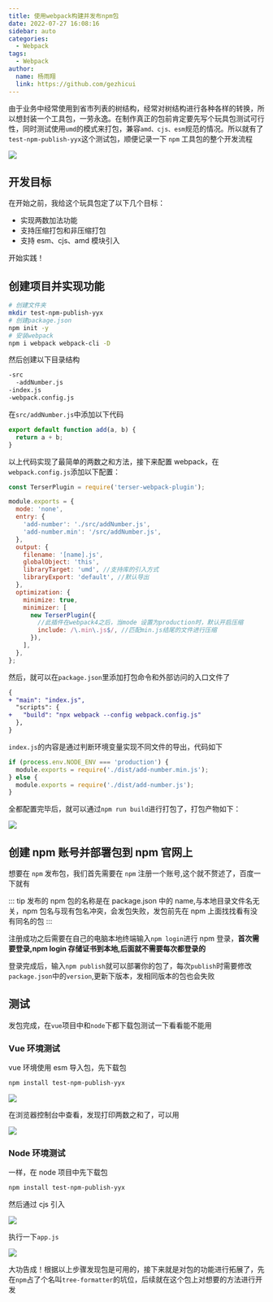 ```yaml
---
title: 使用webpack构建并发布npm包
date: 2022-07-27 16:08:16
sidebar: auto
categories:
  - Webpack
tags:
  - Webpack
author:
  name: 杨雨翔
  link: https://github.com/gezhicui
---
```


由于业务中经常使用到省市列表的树结构，经常对树结构进行各种各样的转换，所以想封装一个工具包，一劳永逸。在制作真正的包前肯定要先写个玩具包测试可行性，同时测试使用`umd`的模式来打包，兼容`amd、cjs、esm`规范的情况。所以就有了`test-npm-publish-yyx`这个测试包，顺便记录一下 `npm` 工具包的整个开发流程

![](https://yangblogimg.oss-cn-hangzhou.aliyuncs.com/blogImg/20220727161227.png)

<!-- more -->

## 开发目标

在开始之前，我给这个玩具包定了以下几个目标：

- 实现两数加法功能
- 支持压缩打包和非压缩打包
- 支持 esm、cjs、amd 模块引入

开始实践！

## 创建项目并实现功能

```bash
# 创建文件夹
mkdir test-npm-publish-yyx
# 创建package.json
npm init -y
# 安装webpack
npm i webpack webpack-cli -D
```

然后创建以下目录结构

```bash
-src
  -addNumber.js
-index.js
-webpack.config.js
```

在`src/addNumber.js`中添加以下代码

```js
export default function add(a, b) {
  return a + b;
}
```

以上代码实现了最简单的两数之和方法，接下来配置 webpack，在`webpack.config.js`添加以下配置：

```js
const TerserPlugin = require('terser-webpack-plugin');

module.exports = {
  mode: 'none',
  entry: {
    'add-number': './src/addNumber.js',
    'add-number.min': '/src/addNumber.js',
  },
  output: {
    filename: '[name].js',
    globalObject: 'this',
    libraryTarget: 'umd', //支持库的引入方式
    libraryExport: 'default', //默认导出
  },
  optimization: {
    minimize: true,
    minimizer: [
      new TerserPlugin({
        //此插件在webpack4之后，当mode 设置为production时，默认开启压缩
        include: /\.min\.js$/, //匹配min.js结尾的文件进行压缩
      }),
    ],
  },
};
```

然后，就可以在`package.json`里添加打包命令和外部访问的入口文件了

```diff
{
+ "main": "index.js",
  "scripts": {
+   "build": "npx webpack --config webpack.config.js"
  },
}
```

`index.js`的内容是通过判断环境变量实现不同文件的导出，代码如下

```js
if (process.env.NODE_ENV === 'production') {
  module.exports = require('./dist/add-number.min.js');
} else {
  module.exports = require('./dist/add-number.js');
}
```

全都配置完毕后，就可以通过`npm run build`进行打包了，打包产物如下：

![](https://yangblogimg.oss-cn-hangzhou.aliyuncs.com/blogImg/20220727163739.png)

## 创建 npm 账号并部署包到 npm 官网上

想要在 `npm` 发布包，我们首先需要在 `npm` 注册一个账号,这个就不赘述了，百度一下就有

::: tip
发布的 npm 包的名称是在 package.json 中的 name,与本地目录文件名无关，npm 包名与现有包名冲突，会发包失败，发包前先在 npm 上面找找看有没有同名的包
:::

注册成功之后需要在自己的电脑本地终端输入`npm login`进行 npm 登录，**首次需要登录,npm login 存储证书到本地,后面就不需要每次都登录的**

登录完成后，输入`npm publish`就可以部署你的包了，每次`publish`时需要修改`package.json`中的`version`,更新下版本，发相同版本的包也会失败

## 测试

发包完成，在`vue`项目中和`node`下都下载包测试一下看看能不能用

### Vue 环境测试

vue 环境使用 esm 导入包，先下载包

```bash
npm install test-npm-publish-yyx
```

![](https://yangblogimg.oss-cn-hangzhou.aliyuncs.com/blogImg/20220727164939.png)

在浏览器控制台中查看，发现打印两数之和了，可以用

![](https://yangblogimg.oss-cn-hangzhou.aliyuncs.com/blogImg/20220727165027.png)

### Node 环境测试

一样，在 node 项目中先下载包

```bash
npm install test-npm-publish-yyx
```

然后通过 cjs 引入

![](https://yangblogimg.oss-cn-hangzhou.aliyuncs.com/blogImg/20220727165148.png)

执行一下`app.js`

![](https://yangblogimg.oss-cn-hangzhou.aliyuncs.com/blogImg/20220727165213.png)

大功告成！根据以上步骤发现包是可用的，接下来就是对包的功能进行拓展了，先在`npm`占了个名叫`tree-formatter`的坑位，后续就在这个包上对想要的方法进行开发
